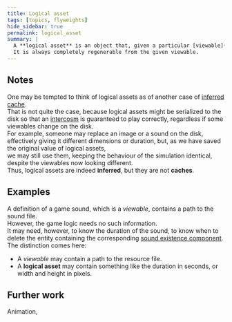 ```yaml
---
title: Logical asset
tags: [topics, flyweights]
hide_sidebar: true
permalink: logical_asset
summary: | 
  A **logical asset** is an object that, given a particular [viewable](viewable), holds only that part of whose knowledge is necessary for [solvers](solver) (the game *logic*).  
  It is always completely regenerable from the given viewable.
---
```


## Notes

One may be tempted to think of logical assets as of another case of [inferred cache](inferred_cache).  
That is not quite the case, because logical assets might be serialized to the disk so that an [intercosm](intercosm) is guaranteed to play correctly, regardless if some viewables change on the disk.  
For example, someone may replace an image or a sound on the disk, effectively giving it different dimensions or duration, but, as we have saved the original value of logical assets,  
we may still use them, keeping the behaviour of the simulation identical, despite the viewables now looking different.  
Thus, logical assets are indeed **inferred**, but they are not **caches**.  

## Examples

A definition of a game sound, which is a *viewable*, contains a path to the sound file.  
However, the game logic needs no such information.  
It may need, however, to know the duration of the sound, to know when to delete the entity containing the corresponding [sound existence component](sound_existence_component).  
The distinction comes here:  
- A *viewable* may contain a path to the resource file.
- A **logical asset** may contain something like the duration in seconds, or width and height in pixels. 

## Further work
<!-- TODO -->

Animation, 
